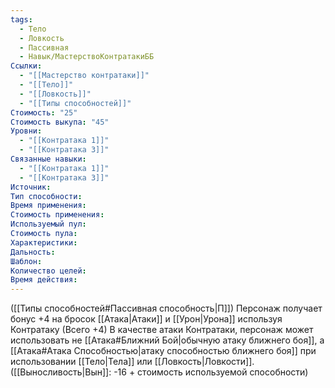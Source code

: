 ```yaml
---
tags:
  - Тело
  - Ловкость
  - Пассивная
  - Навык/МастерствоКонтратакиББ
Ссылки:
  - "[[Мастерство контратаки]]"
  - "[[Тело]]"
  - "[[Ловкость]]"
  - "[[Типы способностей]]"
Стоимость: "25"
Стоимость выкупа: "45"
Уровни:
  - "[[Контратака 1]]"
  - "[[Контратака 3]]"
Связанные навыки:
  - "[[Контратака 1]]"
  - "[[Контратака 3]]"
Источник:
Тип способности:
Время применения:
Стоимость применения:
Используемый пул:
Стоимость пула:
Характеристики:
Дальность:
Шаблон:
Количество целей:
Время действия:
---
```

([[Типы способностей#Пассивная способность|П]]) Персонаж получает бонус +4 на бросок [[Атака|Атаки]] и [[Урон|Урона]] используя Контратаку (Всего +4)
В качестве атаки Контратаки, персонаж может использовать не [[Атака#Ближний Бой|обычную атаку ближнего боя]], а [[Атака#Атака Способностью|атаку способностью ближнего боя]] при использовании [[Тело|Тела]] или [[Ловкость|Ловкости]]. ([[Выносливость|Вын]]: -16 + стоимость используемой способности)
